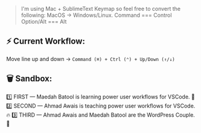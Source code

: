 > I'm using Mac + SublimeText Keymap so feel free to convert the following:
> MacOS         →     Windows/Linux.
> Command      ===    Control
> Option/Alt   ===    Alt




## ⚡ Current Workflow:

Move line up and down     →     `Command (⌘) + Ctrl (⌃) + Up/Down (↑/↓)`



## 🗑 Sandbox:

1️⃣ FIRST — Maedah Batool is learning power user workflows for VSCode. 🔰
2️⃣ SECOND — Ahmad Awais is teaching power user workflows for VSCode. 🔥
3️⃣ THIRD — Ahmad Awais and Maedah Batool are the WordPress Couple. 👫
